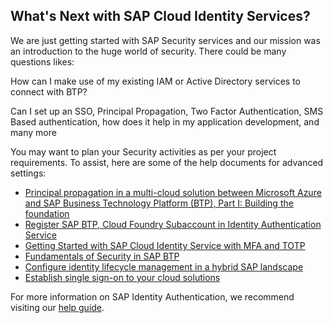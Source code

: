 ## What's Next with SAP Cloud Identity Services? 

We are just getting started with SAP Security services and our mission was an introduction to the huge world of security. There could be many questions likes: 

How can I make use of my existing IAM or Active Directory services to connect with BTP? 

Can I set up an SSO, Principal Propagation, Two Factor Authentication, SMS Based authentication, how does it help in my application development, and many more  

You may want to plan your Security activities as per your project requirements. To assist, here are some of the help documents for advanced settings: 

- [Principal propagation in a multi-cloud solution between Microsoft Azure and SAP Business Technology Platform (BTP), Part I: Building the foundation](https://blogs.sap.com/2020/07/17/principal-propagation-in-a-multi-cloud-solution-between-microsoft-azure-and-sap-cloud-platform-scp/) 
- [Register SAP BTP, Cloud Foundry Subaccount in Identity Authentication Service](https://developers.sap.com/tutorials/cp-ias-azure-ad-cf.html) 
- [Getting Started with SAP Cloud Identity Service with MFA and TOTP](https://blogs.sap.com/2022/12/13/getting-started-with-sap-cloud-identity-service-with-mfa-and-totp/)
- [Fundamentals of Security in SAP BTP](https://blogs.sap.com/2022/07/05/fundamentas-of-security-in-sap-btp-introduction-part-1/)
- [Configure identity lifecycle management in a hybrid SAP landscape](https://discovery-center.cloud.sap/missiondetail/3116/3152/)
- [Establish single sign-on to your cloud solutions](https://discovery-center.cloud.sap/missiondetail/3114/3151/)


For more information on SAP Identity Authentication, we recommend visiting our [help guide](https://help.sap.com/docs/identity-authentication/identity-authentication/openid-connect). 
